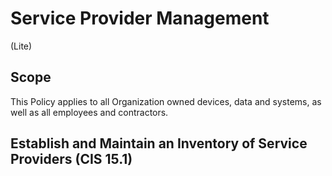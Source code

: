 # Service Provider Management
(Lite)
## Scope
This Policy applies to all Organization owned devices, data and systems, as well as all employees and contractors.
## Establish and Maintain an Inventory of Service Providers (CIS 15.1)